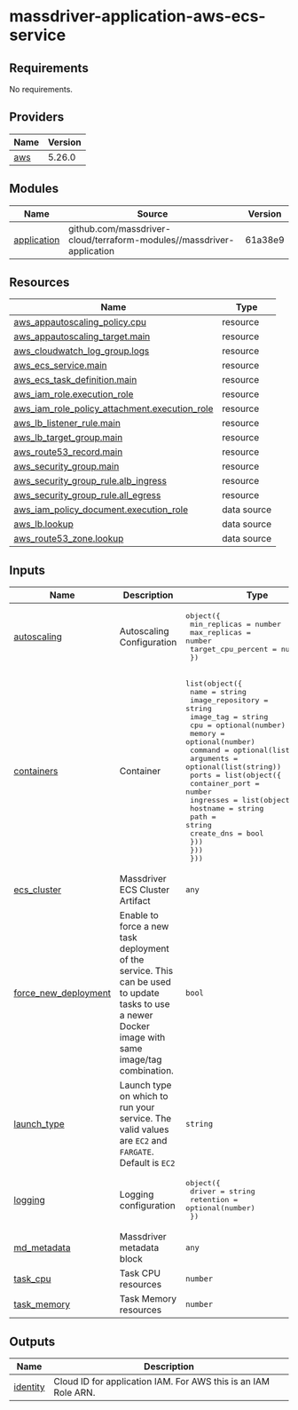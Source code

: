 # massdriver-application-aws-ecs-service

<!-- BEGINNING OF PRE-COMMIT-TERRAFORM DOCS HOOK -->
## Requirements

No requirements.

## Providers

| Name | Version |
|------|---------|
| <a name="provider_aws"></a> [aws](#provider\_aws) | 5.26.0 |

## Modules

| Name | Source | Version |
|------|--------|---------|
| <a name="module_application"></a> [application](#module\_application) | github.com/massdriver-cloud/terraform-modules//massdriver-application | 61a38e9 |

## Resources

| Name | Type |
|------|------|
| [aws_appautoscaling_policy.cpu](https://registry.terraform.io/providers/hashicorp/aws/latest/docs/resources/appautoscaling_policy) | resource |
| [aws_appautoscaling_target.main](https://registry.terraform.io/providers/hashicorp/aws/latest/docs/resources/appautoscaling_target) | resource |
| [aws_cloudwatch_log_group.logs](https://registry.terraform.io/providers/hashicorp/aws/latest/docs/resources/cloudwatch_log_group) | resource |
| [aws_ecs_service.main](https://registry.terraform.io/providers/hashicorp/aws/latest/docs/resources/ecs_service) | resource |
| [aws_ecs_task_definition.main](https://registry.terraform.io/providers/hashicorp/aws/latest/docs/resources/ecs_task_definition) | resource |
| [aws_iam_role.execution_role](https://registry.terraform.io/providers/hashicorp/aws/latest/docs/resources/iam_role) | resource |
| [aws_iam_role_policy_attachment.execution_role](https://registry.terraform.io/providers/hashicorp/aws/latest/docs/resources/iam_role_policy_attachment) | resource |
| [aws_lb_listener_rule.main](https://registry.terraform.io/providers/hashicorp/aws/latest/docs/resources/lb_listener_rule) | resource |
| [aws_lb_target_group.main](https://registry.terraform.io/providers/hashicorp/aws/latest/docs/resources/lb_target_group) | resource |
| [aws_route53_record.main](https://registry.terraform.io/providers/hashicorp/aws/latest/docs/resources/route53_record) | resource |
| [aws_security_group.main](https://registry.terraform.io/providers/hashicorp/aws/latest/docs/resources/security_group) | resource |
| [aws_security_group_rule.alb_ingress](https://registry.terraform.io/providers/hashicorp/aws/latest/docs/resources/security_group_rule) | resource |
| [aws_security_group_rule.all_egress](https://registry.terraform.io/providers/hashicorp/aws/latest/docs/resources/security_group_rule) | resource |
| [aws_iam_policy_document.execution_role](https://registry.terraform.io/providers/hashicorp/aws/latest/docs/data-sources/iam_policy_document) | data source |
| [aws_lb.lookup](https://registry.terraform.io/providers/hashicorp/aws/latest/docs/data-sources/lb) | data source |
| [aws_route53_zone.lookup](https://registry.terraform.io/providers/hashicorp/aws/latest/docs/data-sources/route53_zone) | data source |

## Inputs

| Name | Description | Type | Default | Required |
|------|-------------|------|---------|:--------:|
| <a name="input_autoscaling"></a> [autoscaling](#input\_autoscaling) | Autoscaling Configuration | <pre>object({<br>    min_replicas       = number<br>    max_replicas       = number<br>    target_cpu_percent = number<br>  })</pre> | n/a | yes |
| <a name="input_containers"></a> [containers](#input\_containers) | Container | <pre>list(object({<br>    name             = string<br>    image_repository = string<br>    image_tag        = string<br>    cpu              = optional(number)<br>    memory           = optional(number)<br>    command          = optional(list(string))<br>    arguments        = optional(list(string))<br>    ports = list(object({<br>      container_port = number<br>      ingresses = list(object({<br>        hostname   = string<br>        path       = string<br>        create_dns = bool<br>      }))<br>    }))<br>  }))</pre> | n/a | yes |
| <a name="input_ecs_cluster"></a> [ecs\_cluster](#input\_ecs\_cluster) | Massdriver ECS Cluster Artifact | `any` | n/a | yes |
| <a name="input_force_new_deployment"></a> [force\_new\_deployment](#input\_force\_new\_deployment) | Enable to force a new task deployment of the service. This can be used to update tasks to use a newer Docker image with same image/tag combination. | `bool` | `false` | no |
| <a name="input_launch_type"></a> [launch\_type](#input\_launch\_type) | Launch type on which to run your service. The valid values are `EC2` and `FARGATE`. Default is `EC2` | `string` | `"EC2"` | no |
| <a name="input_logging"></a> [logging](#input\_logging) | Logging configuration | <pre>object({<br>    driver    = string<br>    retention = optional(number)<br>  })</pre> | <pre>{<br>  "driver": "disabled"<br>}</pre> | no |
| <a name="input_md_metadata"></a> [md\_metadata](#input\_md\_metadata) | Massdriver metadata block | `any` | n/a | yes |
| <a name="input_task_cpu"></a> [task\_cpu](#input\_task\_cpu) | Task CPU resources | `number` | n/a | yes |
| <a name="input_task_memory"></a> [task\_memory](#input\_task\_memory) | Task Memory resources | `number` | n/a | yes |

## Outputs

| Name | Description |
|------|-------------|
| <a name="output_identity"></a> [identity](#output\_identity) | Cloud ID for application IAM. For AWS this is an IAM Role ARN. |
<!-- END OF PRE-COMMIT-TERRAFORM DOCS HOOK -->
